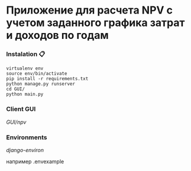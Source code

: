 # Приложение для расчета NPV с учетом заданного графика затрат и доходов по годам

### Instalation 📋

```
virtualenv env
source env/bin/activate
pip install -r requirements.txt
python manage.py runserver
cd GUI/
python main.py
```

### Client GUI

_GUI/npv_

### Environments

_django-environ_

например .envexample
